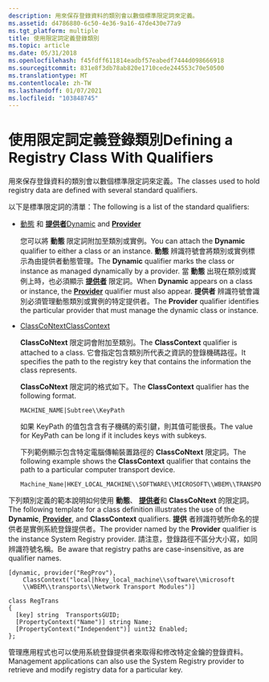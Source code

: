 ```yaml
---
description: 用來保存登錄資料的類別會以數個標準限定詞來定義。
ms.assetid: d4786880-6c50-4e36-9a16-47de430e77a9
ms.tgt_platform: multiple
title: 使用限定詞定義登錄類別
ms.topic: article
ms.date: 05/31/2018
ms.openlocfilehash: f45fdff611814eadbf57eabedf7444d098666918
ms.sourcegitcommit: 831e8f3db78ab820e1710cede244553c70e50500
ms.translationtype: MT
ms.contentlocale: zh-TW
ms.lasthandoff: 01/07/2021
ms.locfileid: "103848745"
---
```

# <a name="defining-a-registry-class-with-qualifiers"></a><span data-ttu-id="90b78-103">使用限定詞定義登錄類別</span><span class="sxs-lookup"><span data-stu-id="90b78-103">Defining a Registry Class With Qualifiers</span></span>

<span data-ttu-id="90b78-104">用來保存登錄資料的類別會以數個標準限定詞來定義。</span><span class="sxs-lookup"><span data-stu-id="90b78-104">The classes used to hold registry data are defined with several standard qualifiers.</span></span>

<span data-ttu-id="90b78-105">以下是標準限定詞的清單：</span><span class="sxs-lookup"><span data-stu-id="90b78-105">The following is a list of the standard qualifiers:</span></span>

-   <span data-ttu-id="90b78-106">[動態](standard-wmi-qualifiers.md) 和 [**提供者**](/windows/desktop/api/Provider/nl-provider-provider)</span><span class="sxs-lookup"><span data-stu-id="90b78-106">[Dynamic](standard-wmi-qualifiers.md) and [**Provider**](/windows/desktop/api/Provider/nl-provider-provider)</span></span>

    <span data-ttu-id="90b78-107">您可以將 **動態** 限定詞附加至類別或實例。</span><span class="sxs-lookup"><span data-stu-id="90b78-107">You can attach the **Dynamic** qualifier to either a class or an instance.</span></span> <span data-ttu-id="90b78-108">**動態** 辨識符號會將類別或實例標示為由提供者動態管理。</span><span class="sxs-lookup"><span data-stu-id="90b78-108">The **Dynamic** qualifier marks the class or instance as managed dynamically by a provider.</span></span> <span data-ttu-id="90b78-109">當 **動態** 出現在類別或實例上時，也必須顯示 [**提供者**](/windows/desktop/api/Provider/nl-provider-provider) 限定詞。</span><span class="sxs-lookup"><span data-stu-id="90b78-109">When **Dynamic** appears on a class or instance, the [**Provider**](/windows/desktop/api/Provider/nl-provider-provider) qualifier must also appear.</span></span> <span data-ttu-id="90b78-110">**提供者** 辨識符號會識別必須管理動態類別或實例的特定提供者。</span><span class="sxs-lookup"><span data-stu-id="90b78-110">The **Provider** qualifier identifies the particular provider that must manage the dynamic class or instance.</span></span>

-   [<span data-ttu-id="90b78-111">ClassCoNtext</span><span class="sxs-lookup"><span data-stu-id="90b78-111">ClassContext</span></span>](standard-wmi-qualifiers.md)

    <span data-ttu-id="90b78-112">**ClassCoNtext** 限定詞會附加至類別。</span><span class="sxs-lookup"><span data-stu-id="90b78-112">The **ClassContext** qualifier is attached to a class.</span></span> <span data-ttu-id="90b78-113">它會指定包含類別所代表之資訊的登錄機碼路徑。</span><span class="sxs-lookup"><span data-stu-id="90b78-113">It specifies the path to the registry key that contains the information the class represents.</span></span>

    <span data-ttu-id="90b78-114">**ClassCoNtext** 限定詞的格式如下。</span><span class="sxs-lookup"><span data-stu-id="90b78-114">The **ClassContext** qualifier has the following format.</span></span>

    ``` syntax
    MACHINE_NAME|Subtree\\KeyPath
    ```

    <span data-ttu-id="90b78-115">如果 KeyPath 的值包含含有子機碼的索引鍵，則其值可能很長。</span><span class="sxs-lookup"><span data-stu-id="90b78-115">The value for KeyPath can be long if it includes keys with subkeys.</span></span>

    <span data-ttu-id="90b78-116">下列範例顯示包含特定電腦傳輸裝置路徑的 **ClassCoNtext** 限定詞。</span><span class="sxs-lookup"><span data-stu-id="90b78-116">The following example shows the **ClassContext** qualifier that contains the path to a particular computer transport device.</span></span>

    ``` syntax
    Machine_Name|HKEY_LOCAL_MACHINE\\SOFTWARE\\MICROSOFT\\WBEM\\TRANSPORTS
    ```

<span data-ttu-id="90b78-117">下列類別定義的範本說明如何使用 **動態**、 [**提供者**](/windows/desktop/api/Provider/nl-provider-provider)和 **ClassCoNtext** 的限定詞。</span><span class="sxs-lookup"><span data-stu-id="90b78-117">The following template for a class definition illustrates the use of the **Dynamic**, [**Provider**](/windows/desktop/api/Provider/nl-provider-provider), and **ClassContext** qualifiers.</span></span> <span data-ttu-id="90b78-118">**提供** 者辨識符號所命名的提供者是實例系統登錄提供者。</span><span class="sxs-lookup"><span data-stu-id="90b78-118">The provider named by the **Provider** qualifier is the instance System Registry provider.</span></span> <span data-ttu-id="90b78-119">請注意，登錄路徑不區分大小寫，如同辨識符號名稱。</span><span class="sxs-lookup"><span data-stu-id="90b78-119">Be aware that registry paths are case-insensitive, as are qualifier names.</span></span>

``` syntax
[dynamic, provider("RegProv"), 
    ClassContext("local|hkey_local_machine\\software\\microsoft
    \\WBEM\\transports\\Network Transport Modules")]

class RegTrans
{
  [key] string  TransportsGUID;
  [PropertyContext("Name")] string Name;
  [PropertyContext("Independent")] uint32 Enabled;
};
```

<span data-ttu-id="90b78-120">管理應用程式也可以使用系統登錄提供者來取得和修改特定金鑰的登錄資料。</span><span class="sxs-lookup"><span data-stu-id="90b78-120">Management applications can also use the System Registry provider to retrieve and modify registry data for a particular key.</span></span>

 

 



